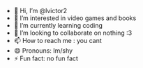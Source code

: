 - 👋 Hi, I’m @lvictor2
- 👀 I’m interested in video games and books
- 🌱 I’m currently learning coding
- 💞️ I’m looking to collaborate on nothing :3
- 📫 How to reach me : you cant
- 😄 Pronouns: Im/shy
- ⚡ Fun fact: no fun fact

